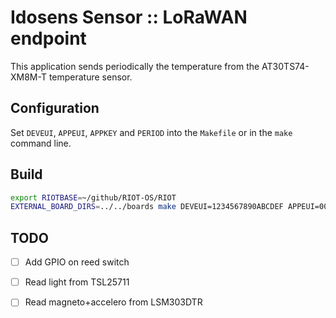# Idosens Sensor :: LoRaWAN endpoint

This application sends periodically the temperature from the AT30TS74-XM8M-T temperature sensor.

## Configuration

Set `DEVEUI`, `APPEUI`, `APPKEY` and `PERIOD` into the `Makefile` or in the `make` command line.

## Build

```bash
export RIOTBASE=~/github/RIOT-OS/RIOT
EXTERNAL_BOARD_DIRS=../../boards make DEVEUI=1234567890ABCDEF APPEUI=0000000000000000 APPKEY=1234567890ABCDEF1234567890ABCDEF
```

## TODO

* [ ] Add GPIO on reed switch
* [ ] Read light from TSL25711
* [ ] Read magneto+accelero from LSM303DTR

